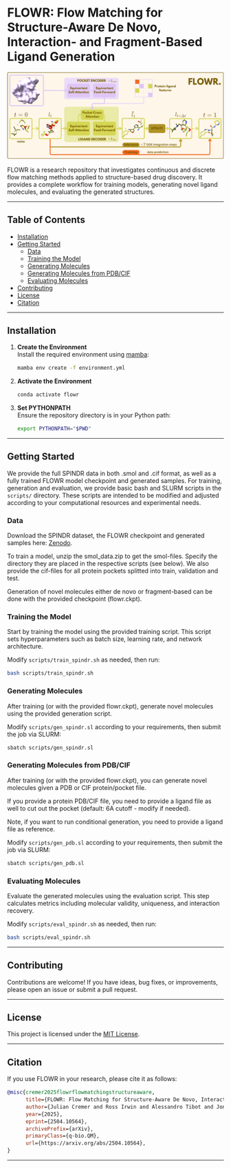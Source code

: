 # FLOWR: Flow Matching for Structure-Aware De Novo, Interaction- and Fragment-Based Ligand Generation
![FLOWR Overview](FLOWR.png)

FLOWR is a research repository that investigates continuous and discrete flow matching methods applied to structure-based drug discovery. It provides a complete workflow for training models, generating novel ligand molecules, and evaluating the generated structures.

---

## Table of Contents

- [Installation](#installation)
- [Getting Started](#getting-started)
  - [Data](#data)
  - [Training the Model](#training-the-model)
  - [Generating Molecules](#generating-molecules)
  - [Generating Molecules from PDB/CIF](#generating-molecules-from-pdb)
  - [Evaluating Molecules](#evaluating-molecules)
- [Contributing](#contributing)
- [License](#license)
- [Citation](#citation)

---

## Installation

1. **Create the Environment**  
   Install the required environment using [mamba](https://mamba.readthedocs.io):

   ```bash
   mamba env create -f environment.yml
   ```

2. **Activate the Environment**  

   ```bash
   conda activate flowr
   ```

3. **Set PYTHONPATH**  
   Ensure the repository directory is in your Python path:

   ```bash
   export PYTHONPATH="$PWD"
   ```

---

## Getting Started

We provide the full SPINDR data in both .smol and .cif format, as well as a fully trained FLOWR model checkpoint and generated samples.
For training, generation and evaluation, we provide basic bash and SLURM scripts in the `scripts/` directory. These scripts are intended to be modified and adjusted according to your computational resources and experimental needs.

### Data
Download the SPINDR dataset, the FLOWR checkpoint and generated samples here:
[Zenodo](https://zenodo.org/uploads/15212510).

To train a model, unzip the smol_data.zip to get the smol-files. Specify the directory they are placed in the respective scripts (see below).
We also provide the cif-files for all protein pockets splitted into train, validation and test.

Generation of novel molecules either de novo or fragment-based can be done with the provided checkpoint (flowr.ckpt).

### Training the Model

Start by training the model using the provided training script. This script sets hyperparameters such as batch size, learning rate, and network architecture.

Modify `scripts/train_spindr.sh` as needed, then run:

```bash
bash scripts/train_spindr.sh
```

### Generating Molecules

After training (or with the provided flowr.ckpt), generate novel molecules using the provided generation script. 

Modify `scripts/gen_spindr.sl` according to your requirements, then submit the job via SLURM:

```bash
sbatch scripts/gen_spindr.sl
```

### Generating Molecules from PDB/CIF
After training (or with the provided flowr.ckpt), you can generate novel molecules given a PDB or CIF protein/pocket file.

If you provide a protein PDB/CIF file, you need to provide a ligand file as well to cut out the pocket (default: 6A cutoff - modify if needed).

Note, if you want to run conditional generation, you need to provide a ligand file as reference. 

Modify `scripts/gen_pdb.sl` according to your requirements, then submit the job via SLURM:

```bash
sbatch scripts/gen_pdb.sl
```

### Evaluating Molecules

Evaluate the generated molecules using the evaluation script. This step calculates metrics including molecular validity, uniqueness, and interaction recovery.

Modify `scripts/eval_spindr.sh` as needed, then run:

```bash
bash scripts/eval_spindr.sh
```

---

## Contributing

Contributions are welcome! If you have ideas, bug fixes, or improvements, please open an issue or submit a pull request.

---

## License

This project is licensed under the [MIT License](LICENSE).

---

## Citation

If you use FLOWR in your research, please cite it as follows:

```bibtex
@misc{cremer2025flowrflowmatchingstructureaware,
      title={FLOWR: Flow Matching for Structure-Aware De Novo, Interaction- and Fragment-Based Ligand Generation}, 
      author={Julian Cremer and Ross Irwin and Alessandro Tibot and Jon Paul Janet and Simon Olsson and Djork-Arné Clevert},
      year={2025},
      eprint={2504.10564},
      archivePrefix={arXiv},
      primaryClass={q-bio.QM},
      url={https://arxiv.org/abs/2504.10564}, 
}
```

---